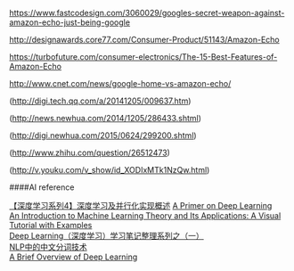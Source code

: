 https://www.fastcodesign.com/3060029/googles-secret-weapon-against-amazon-echo-just-being-google

http://designawards.core77.com/Consumer-Product/51143/Amazon-Echo

https://turbofuture.com/consumer-electronics/The-15-Best-Features-of-Amazon-Echo


http://www.cnet.com/news/google-home-vs-amazon-echo/

(http://digi.tech.qq.com/a/20141205/009637.htm)

(http://news.newhua.com/2014/1205/286433.shtml)

(http://digi.newhua.com/2015/0624/299200.shtml)

(http://www.zhihu.com/question/26512473)

(http://v.youku.com/v_show/id_XODIxMTk1NzQw.html)



####AI reference

[【深度学习系列4】深度学习及并行化实现概述](http://djt.qq.com/article/view/1245)
[A Primer on Deep Learning](https://www.datarobot.com/blog/a-primer-on-deep-learning/)    
[An Introduction to Machine Learning Theory and Its Applications: A Visual Tutorial with Examples](https://www.toptal.com/machine-learning/machine-learning-theory-an-introductory-primer)    
[Deep Learning（深度学习）学习笔记整理系列之（一）](http://blog.csdn.net/zouxy09/article/details/8775360)    
[NLP中的中文分词技术](http://blog.csdn.net/heiyeshuwu/article/details/42554903)    
[A Brief Overview of Deep Learning](http://yyue.blogspot.com/2015/01/a-brief-overview-of-deep-learning.html)    


